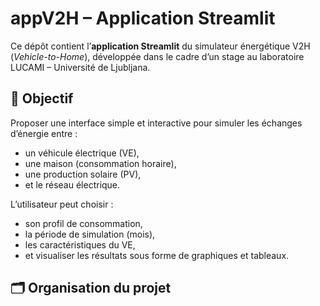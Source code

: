 # appV2H – Application Streamlit

Ce dépôt contient l’**application Streamlit** du simulateur énergétique V2H (*Vehicle-to-Home*), développée dans le cadre d’un stage au laboratoire LUCAMI – Université de Ljubljana.

## 🎯 Objectif

Proposer une interface simple et interactive pour simuler les échanges d’énergie entre :
- un véhicule électrique (VE),
- une maison (consommation horaire),
- une production solaire (PV),
- et le réseau électrique.

L’utilisateur peut choisir :
- son profil de consommation,
- la période de simulation (mois),
- les caractéristiques du VE,
- et visualiser les résultats sous forme de graphiques et tableaux.

## 🗂️ Organisation du projet


